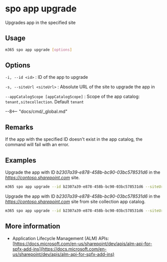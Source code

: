 # spo app upgrade

Upgrades app in the specified site

## Usage

```sh
m365 spo app upgrade [options]
```

## Options

`-i, --id <id>`
: ID of the app to upgrade

`-s, --siteUrl <siteUrl>`
: Absolute URL of the site to upgrade the app in

`--appCatalogScope [appCatalogScope]`
: Scope of the app catalog: `tenant,sitecollection`. Default `tenant`

--8<-- "docs/cmd/_global.md"

## Remarks

If the app with the specified ID doesn't exist in the app catalog, the command will fail with an error.

## Examples

Upgrade the app with ID _b2307a39-e878-458b-bc90-03bc578531d6_ in the _https://contoso.sharepoint.com_ site.

```sh
m365 spo app upgrade --id b2307a39-e878-458b-bc90-03bc578531d6 --siteUrl https://contoso.sharepoint.com
```

Upgrade the app with ID _b2307a39-e878-458b-bc90-03bc578531d6_ in the _https://contoso.sharepoint.com_ site from site collection app catalog.

```sh
m365 spo app upgrade --id b2307a39-e878-458b-bc90-03bc578531d6 --siteUrl https://contoso.sharepoint.com --appCatalogScope sitecollection
```

## More information

- Application Lifecycle Management (ALM) APIs: [https://docs.microsoft.com/en-us/sharepoint/dev/apis/alm-api-for-spfx-add-ins](https://docs.microsoft.com/en-us/sharepoint/dev/apis/alm-api-for-spfx-add-ins)
